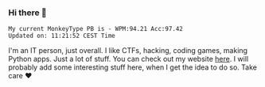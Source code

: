 ### Hi there 👋
<!-- PB START -->
```
My current MonkeyType PB is - WPM:94.21 Acc:97.42
Updated on: 11:21:52 CEST Time
```
<!-- PB END -->
I'm an IT person, just overall. I like CTFs, hacking, coding games, making Python apps. Just a lot of stuff.
You can check out my website [here](https://skill3472.github.io/).
I will probably add some interesting stuff here, when I get the idea to do so. Take care ❤️
